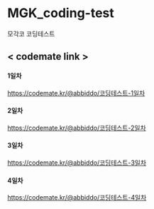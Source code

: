 # MGK_coding-test
모각코 코딩테스트

<h2> < codemate link > </h2>

#### 1일차
https://codemate.kr/@abbiddo/코딩테스트-1일차 <br>
  
#### 2일차
https://codemate.kr/@abbiddo/코딩테스트-2일차 <br>

#### 3일차
https://codemate.kr/@abbiddo/코딩테스트-3일차 <br>

#### 4일차
https://codemate.kr/@abbiddo/코딩테스트-4일차 <br>
